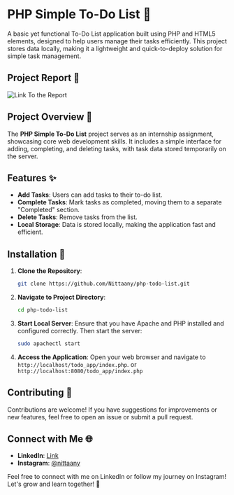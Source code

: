 # PHP Simple To-Do List 📝

A basic yet functional To-Do List application built using PHP and HTML5 elements, designed to help users manage their tasks efficiently. This project stores data locally, making it a lightweight and quick-to-deploy solution for simple task management.

## Project Report 📂
![Link To the Report](https://drive.google.com/uc?id=12p2rQbaTtN1Y2f70SCCo3Ryu_0V0YkP9)


## Project Overview 🎯

The **PHP Simple To-Do List** project serves as an internship assignment, showcasing core web development skills. It includes a simple interface for adding, completing, and deleting tasks, with task data stored temporarily on the server.

## Features ✨
- **Add Tasks**: Users can add tasks to their to-do list.
- **Complete Tasks**: Mark tasks as completed, moving them to a separate "Completed" section.
- **Delete Tasks**: Remove tasks from the list.
- **Local Storage**: Data is stored locally, making the application fast and efficient.

## Installation 🚀

1. **Clone the Repository**:
    ```bash
    git clone https://github.com/Nittaany/php-todo-list.git
    ```

2. **Navigate to Project Directory**:
    ```bash
    cd php-todo-list
    ```

3. **Start Local Server**:
    Ensure that you have Apache and PHP installed and configured correctly. Then start the server:
    ```bash
    sudo apachectl start
    ```

4. **Access the Application**:
    Open your web browser and navigate to `http://localhost/todo_app/index.php`.
      or
   `http://localhost:8080/todo_app/index.php`


## Contributing 🤝

Contributions are welcome! If you have suggestions for improvements or new features, feel free to open an issue or submit a pull request.


## Connect with Me 🌐

- **LinkedIn**: [Link](https://www.linkedin.com/in/satyam-c)
- **Instagram**: [@nittaany](https://www.instagram.com/nittaany/)

Feel free to connect with me on LinkedIn or follow my journey on Instagram! Let's grow and learn together! 🚀

